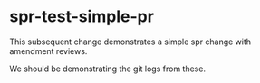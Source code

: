 # spr-test-simple-pr


This subsequent change demonstrates a simple spr change with amendment reviews. 

We should be demonstrating the git logs from these. 
